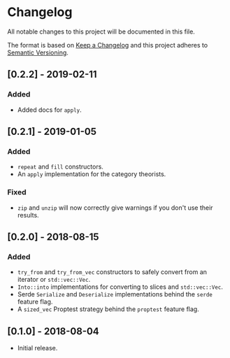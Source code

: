 # Changelog

All notable changes to this project will be documented in this file.

The format is based on [Keep a Changelog](http://keepachangelog.com/en/1.0.0/)
and this project adheres to [Semantic
Versioning](http://semver.org/spec/v2.0.0.html).

## [0.2.2] - 2019-02-11

### Added

- Added docs for `apply`.

## [0.2.1] - 2019-01-05

### Added

- `repeat` and `fill` constructors.
- An `apply` implementation for the category theorists.

### Fixed

- `zip` and `unzip` will now correctly give warnings if you don't use their
  results.

## [0.2.0] - 2018-08-15

### Added
- `try_from` and `try_from_vec` constructors to safely convert from an iterator
  or `std::vec::Vec`.
- `Into::into` implementations for converting to slices and `std::vec::Vec`.
- Serde `Serialize` and `Deserialize` implementations behind the `serde` feature
  flag.
- A `sized_vec` Proptest strategy behind the `proptest` feature flag.

## [0.1.0] - 2018-08-04

- Initial release.
